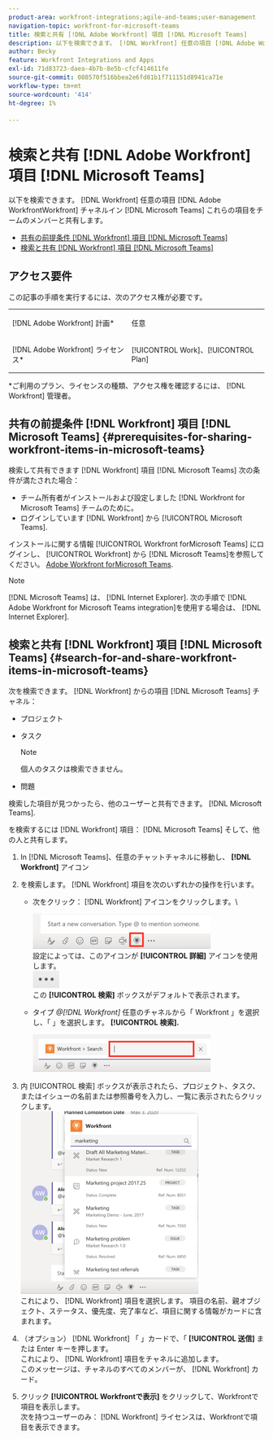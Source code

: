 ```yaml
---
product-area: workfront-integrations;agile-and-teams;user-management
navigation-topic: workfront-for-microsoft-teams
title: 検索と共有 [!DNL Adobe Workfront] 項目 [!DNL Microsoft Teams]
description: 以下を検索できます。 [!DNL Workfront] 任意の項目 [!DNL Adobe WorkfrontWorkfront] チャネルイン [!DNL Microsoft Teams] これらの項目をチームのメンバーと共有します。
author: Becky
feature: Workfront Integrations and Apps
exl-id: 71d83723-daea-4b7b-8e5b-cfcf414611fe
source-git-commit: 088570f516bbea2e6fd81b1f711151d8941ca71e
workflow-type: tm+mt
source-wordcount: '414'
ht-degree: 1%

---
```


# 検索と共有 [!DNL Adobe Workfront] 項目 [!DNL Microsoft Teams]

以下を検索できます。 [!DNL Workfront] 任意の項目 [!DNL Adobe WorkfrontWorkfront] チャネルイン [!DNL Microsoft Teams] これらの項目をチームのメンバーと共有します。

* [共有の前提条件 [!DNL Workfront] 項目 [!DNL Microsoft Teams]](#prerequisites-for-sharing-workfront-items-in-microsoft-teams-prerequisites-for-sharing-workfront-items-in-microsoft-teams)
* [検索と共有 [!DNL Workfront] 項目 [!DNL Microsoft Teams]](#search-for-and-share-adobe-workfront-items-in-microsoft-teams)

## アクセス要件

この記事の手順を実行するには、次のアクセス権が必要です。

<table style="table-layout:auto"> 
 <col> 
 <col> 
 <tbody> 
  <tr> 
   <td role="rowheader">[!DNL Adobe Workfront] 計画*</td> 
   <td> <p>任意</p> </td> 
  </tr> 
  <tr> 
   <td role="rowheader">[!DNL Adobe Workfront] ライセンス*</td> 
   <td> <p>[!UICONTROL Work]、[!UICONTROL Plan]</p> </td> 
  </tr> 
 </tbody> 
</table>

&#42;ご利用のプラン、ライセンスの種類、アクセス権を確認するには、 [!DNL Workfront] 管理者。

## 共有の前提条件 [!DNL Workfront] 項目 [!DNL Microsoft Teams] {#prerequisites-for-sharing-workfront-items-in-microsoft-teams}

検索して共有できます [!DNL Workfront] 項目 [!DNL Microsoft Teams] 次の条件が満たされた場合：

* チーム所有者がインストールおよび設定しました [!DNL Workfront for Microsoft Teams] チームのために。
* ログインしています [!DNL Workfront] から [!UICONTROL Microsoft Teams].

インストールに関する情報 [!UICONTROL Workfront forMicrosoft Teams] にログインし、 [!UICONTROL Workfront] から [!DNL Microsoft Teams]を参照してください。 [Adobe Workfront forMicrosoft Teams](../../workfront-integrations-and-apps/using-workfront-with-microsoft-teams/install-workfront-ms-teams.md).

>[!NOTE]
>
>[!DNL Microsoft Teams] は、 [!DNL Internet Explorer]. 次の手順で [!DNL Adobe Workfront for Microsoft Teams integration]を使用する場合は、 [!DNL Internet Explorer].


## 検索と共有 [!DNL Workfront] 項目 [!DNL Microsoft Teams] {#search-for-and-share-workfront-items-in-microsoft-teams}

次を検索できます。 [!DNL Workfront] からの項目 [!DNL Microsoft Teams] チャネル：

* プロジェクト
* タスク

   >[!NOTE]
   >
   >個人のタスクは検索できません。

* 問題

検索した項目が見つかったら、他のユーザーと共有できます。 [!DNL Microsoft Teams].

を検索するには [!DNL Workfront] 項目： [!DNL Microsoft Teams] そして、他の人と共有します。

1. In [!DNL Microsoft Teams]、任意のチャットチャネルに移動し、 **[!DNL Workfront]** アイコン
1. を検索します。 [!DNL Workfront] 項目を次のいずれかの操作を行います。

   * 次をクリック： [!DNL Workfront] アイコンをクリックします。\

      ![ms_teams_workfront_pinned_icon_highlight.png](assets/ms-teams-workfront-pinned-icon-highlight-350x69.png)\
      設定によっては、このアイコンが **[!UICONTROL 詳細]** アイコンを使用します。\
      ![more_icon.png](assets/more-icon-52x34.png)\
      この **[!UICONTROL 検索]** ボックスがデフォルトで表示されます。

   * タイプ *@[!DNL Workfront]* 任意のチャネルから「 Workfront 」を選択し、「 」を選択します。 **[!UICONTROL 検索].**

      ![ms_teams_search_from_command.png](assets/ms-teams-search-from-command-350x74.png)

1. 内 [!UICONTROL 検索] ボックスが表示されたら、プロジェクト、タスク、またはイシューの名前または参照番号を入力し、一覧に表示されたらクリックします。\
   ![ms_teams_searching_for_items.png](assets/ms-teams-searching-for-items-350x359.png)\
   これにより、 [!DNL Workfront] 項目を選択します。 項目の名前、親オブジェクト、ステータス、優先度、完了率など、項目に関する情報がカードに含まれます。

1. （オプション） [!DNL Workfront] 「 」カードで、「 **[!UICONTROL 送信]** または Enter キーを押します。\
   これにより、 [!DNL Workfront] 項目をチャネルに追加します。\
   このメッセージは、チャネルのすべてのメンバーが、 [!DNL Workfront] カード。

1. クリック **[!UICONTROL Workfrontで表示]** をクリックして、Workfrontで項目を表示します。\
   次を持つユーザーのみ： [!DNL Workfront] ライセンスは、Workfrontで項目を表示できます。
